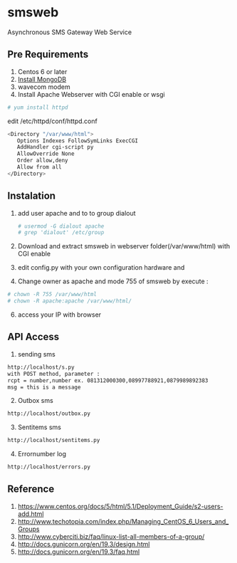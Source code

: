 # smsweb
Asynchronous SMS Gateway Web Service

## Pre Requirements
 1. Centos 6 or later
 2. [Install MongoDB]
 3. wavecom modem
 4. Install Apache Webserver with CGI enable or wsgi
 
 ```sh
 # yum install httpd
 ``` 
 edit /etc/httpd/conf/httpd.conf
  
 ```sh
 <Directory "/var/www/html">
 	Options Indexes FollowSymLinks ExecCGI
    AddHandler cgi-script py
    AllowOverride None
    Order allow,deny
    Allow from all
 </Directory>
 ```

## Instalation
 1. add user apache and to to group dialout
    
    ```sh
	# usermod -G dialout apache
	# grep 'dialout' /etc/group
	```
 2. Download and extract smsweb in webserver folder(/var/www/html) with CGI enable
 3. edit config.py with your own configuration hardware and 
 4. Change owner as apache and mode 755 of smsweb by execute :
 
 ```sh
 # chown -R 755 /var/www/html
 # chown -R apache:apache /var/www/html/
 ```
 6. access your IP with browser
 
## API Access
 1. sending sms
 
 ```sh
 http://localhost/s.py 
 with POST method, parameter :
 rcpt = number,number ex. 081312000300,08997788921,0879989892383
 msg = this is a message
 ```
 2. Outbox sms
 
 ```sh
 http://localhost/outbox.py
 ```
 3. Sentitems sms
 
 ```sh
 http://localhost/sentitems.py
 ```
 4. Errornumber log
 
 ```sh
 http://localhost/errors.py
 ```
 



## Reference
 1. https://www.centos.org/docs/5/html/5.1/Deployment_Guide/s2-users-add.html
 2. http://www.techotopia.com/index.php/Managing_CentOS_6_Users_and_Groups
 3. http://www.cyberciti.biz/faq/linux-list-all-members-of-a-group/
 4. http://docs.gunicorn.org/en/19.3/design.html
 5. http://docs.gunicorn.org/en/19.3/faq.html
 
[Install MongoDB]:http://andres.jaimes.net/870/setup-mongo-on-centos-6/